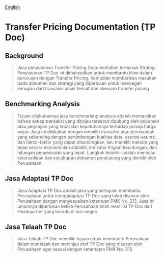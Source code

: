 [English](/TPDoc-EN.md)
# Transfer Pricing Documentation (TP Doc)
## Background
> Jasa penyusunan Transfer Pricing Documentation termasuk Strategi Penyusunan TP Doc ini dimaksudkan untuk membantu klien dalam berurusan dengan Transfer Pricing. Kemudian memberikan masukan pada dokumen dan strategi yang diperlukan untuk mencegah kerugian dari transaksi pihak terkait dan skenario transfer pricing

## Benchmarking Analysis 
> Tujuan dilakukannya jasa benchmarking analysis adalah memastikan bahwa setiap transaksi yang ditinjau tersebut didukung oleh dokumen atau perjanjian yang tepat dan kepatuhannya terhadap prinsip harga wajar. Jasa ini dilakukan dengan memilih transaksi atau perusahaan yang sebanding dengan pertimbangan kualitas data, asumsi-asumsi, dan faktor-faktor yang dapat dibandingkan, lalu memilih metode yang tepat secara ekonomi dan statistik, indikator tingkat keuntungan, dan hitungan penyesuaian yang tepat. Langkah terakhir adalah meninjau ketersediaan dan kecukupan dokumen pendukung yang dimiliki oleh Perusahaan.
## Jasa Adaptasi TP Doc
> Jasa Adaptasi TP Doc adalah jasa yang bertujuan membantu Perusahaan untuk mengadaptasi TP Doc yang telah disusun oleh Perusahaan dengan menyesuaikan ketentuan PMK No. 213. Jasa ini umumnya diperlukan ketika Perusahaan telah memiliki TP Doc dari Headquarter yang berada di luar negeri.
## Jasa Telaah TP Doc
> Jasa Telaah TP Doc memiliki tujuan untuk membantu Perusahaan dalam menelaah dan meninjau draf TP Doc yang disusun oleh Perusahaan agar sesuai dengan ketentutan PMK No. 213.
